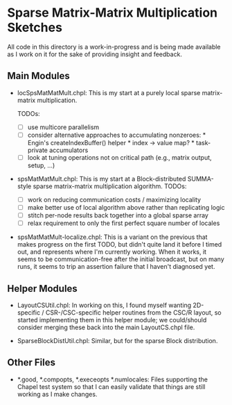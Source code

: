 Sparse Matrix-Matrix Multiplication Sketches
============================================

All code in this directory is a work-in-progress and is being made
available as I work on it for the sake of providing insight and
feedback.

Main Modules
------------

* locSpsMatMatMult.chpl: This is my start at a purely local sparse
  matrix-matrix multiplication.

  TODOs:
  - [ ] use multicore parallelism
  - [ ] consider alternative approaches to accumulating nonzeroes:
        * Engin's createIndexBuffer() helper
        * index -> value map?
        * task-private accumulators
  - [ ] look at tuning operations not on critical path (e.g., matrix
        output, setup, ...)

* spsMatMatMult.chpl: This is my start at a Block-distributed
  SUMMA-style sparse matrix-matrix multiplication algorithm.
  TODOs:
  - [ ] work on reducing communication costs / maximizing locality
  - [ ] make better use of local algorithm above rather than
        replicating logic
  - [ ] stitch per-node results back together into a global sparse
        array
  - [ ] relax requirement to only the first perfect square number
        of locales

* spsMatMatMult-localize.chpl: This is a variant on the previous that
  makes progress on the first TODO, but didn't quite land it before I
  timed out, and represents where I'm currently working.  When it
  works, it seems to be communication-free after the initial
  broadcast, but on many runs, it seems to trip an assertion failure
  that I haven't diagnosed yet.


Helper Modules
--------------

* LayoutCSUtil.chpl: In working on this, I found myself wanting
  2D-specific / CSR-/CSC-specific helper routines from the CSC/R
  layout, so started implementing them in this helper module; we
  could/should consider merging these back into the main LayoutCS.chpl
  file.

* SparseBlockDistUtil.chpl: Similar, but for the sparse Block
  distribution.


Other Files
-----------

* *.good, *.compopts, *.execeopts *.numlocales: Files supporting the
  Chapel test system so that I can easily validate that things are
  still working as I make changes.
  